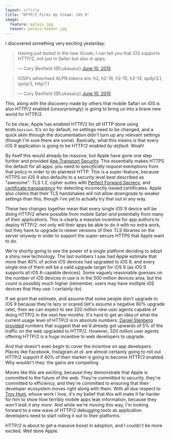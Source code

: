 ```yaml
---
layout: article
title: "HTTP/2 Picks Up Steam: iOS 9"
image:
  feature: palais.jpg
  teaser: palais-teaser.jpg
---
```


I discovered something very exciting yesterday:

<blockquote class="twitter-tweet" lang="en"><p lang="en" dir="ltr">Having just tested in the new Xcode, I can tell you that iOS supports HTTP/2, not just in Safari but also in apps.</p>&mdash; Cory Benfield (@Lukasaoz) <a href="https://twitter.com/Lukasaoz/status/608672493713395712">June 10, 2015</a></blockquote>

<blockquote class="twitter-tweet" lang="en"><p lang="en" dir="ltr">iOS9’s advertised ALPN tokens are: h2, h2-16, h2-15, h2-14, spdy/3.1, spdy/3, http/1.1</p>&mdash; Cory Benfield (@Lukasaoz) <a href="https://twitter.com/Lukasaoz/status/608672611908874241">June 10, 2015</a></blockquote>
<script async src="//platform.twitter.com/widgets.js" charset="utf-8"></script>

This, along with the discovery made by others that mobile Safari on iOS is also HTTP/2 enabled (unsurprisingly) is going to bring us into a brave new world for HTTP/2.

To be clear, Apple has enabled HTTP/2 for *all* HTTP done using `NSURLSession`. It's on by default, no settings need to be changed, and a quick skim through the documentation didn't turn up any relevant settings (though I'm sure there are some). Basically, what this means is that every iOS 9 application is going to be HTTP/2 enabled *by default*. Woah!

By itself this would already be massive, but Apple have gone one step further and provided [App Transport Security](https://developer.apple.com/library/prerelease/ios/releasenotes/General/WhatsNewIniOS/Articles/iOS9.html). This essentially makes HTTPS the default for all apps: you need to *specifically request* exemptions from that policy in order to do plaintext HTTP. This is a super-feature, because HTTPS on iOS 9 also defaults to a security level best described as "awesome": TLS 1.2, cipher suites with [Perfect Forward Secrecy](https://en.wikipedia.org/wiki/Forward_secrecy), and [certificate transparency](http://www.certificate-transparency.org/) for detecting incorrectly issued certificates. Apple also *claims* that their TLS handshakes will not allow downgrade to weaker settings than this, though I've yet to actually try that out in any way.

These two changes together mean that every single iOS 9 device will be doing HTTP/2 where possible from mobile Safari *and* potentially from many of their applications. This is clearly a massive incentive for app authors to deploy HTTP/2: not only will their apps be able to do it with no extra work, but they have to upgrade to newer versions of their TLS libraries on the server *anyway* in order to support the super-secure HTTPS that Apple want to do.

We're shortly going to see the power of a single platform deciding to adopt a shiny new technology. The last numbers I saw had Apple estimate that more than 80% of active iOS devices had upgraded to iOS 8, and every single one of them will be a valid upgrade target for iOS 9 (as iOS 9 supports all iOS 8-capable devices). Some vaguely reasonable guesses on the number of iOS devices in use is in the 500 million devices area, but the count is possibly much higher (remember, users may have multiple iOS devices that they use: I certainly do).

If we grant that estimate, and assume that some people don't upgrade to iOS 9 because they're lazy or scared (let's assume a negative 80% upgrade rate), then we can expect to see 320 *million* new user agents capable of doing HTTP/2 in the next few months. It's hard to get an idea of what the current usage level of HTTP/2 is in absolute numbers: [Daniel Stenberg provided](http://daniel.haxx.se/blog/2015/03/31/the-state-and-rate-of-http2-adoption/) numbers that suggest that we'd already got upwards of 5% of the traffic on the web upgraded to HTTP/2. However, 320 million user agents offering HTTP/2 is a huge incentive to web developers to upgrade.

And that doesn't even *begin* to cover the incentive on app developers. Places like Facebook, Instagram *et al.* are almost certainly going to roll out HTTP/2 support if 40% of their market is going to become HTTP/2 enabled. Why wouldn't they: the gains are compelling.

Moves like this are exciting, because they demonstrate that Apple is committed to the future of the web. They're committed to security, they're committed to efficiency, and they're committed to ensuring that their developer ecosystem moves right along with them. With all due respect to [Troy Hunt](http://www.troyhunt.com/), whose work I love, it's my belief that this will make it far harder for him to show how terribly mobile apps leak information, because they *won't leak it any more*. And while we're moving this way, I'm looking forward to a new wave of HTTP/2 debugging tools as application developers need to start rolling it out to their platforms.

HTTP/2 is about to get a massive boost in adoption, and I couldn't be more excited. Well done Apple.
